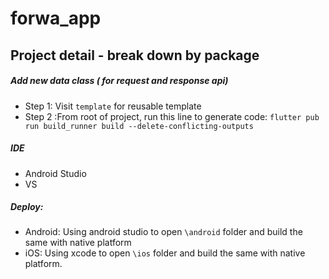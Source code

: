 # forwa_app

## Project detail - break down by package

##### Add new data class ( for request and response api)
- Step 1: Visit ```template``` for reusable template
- Step 2 :From root of project,  run this line to generate code:  ```flutter pub run build_runner build --delete-conflicting-outputs```


##### IDE
- Android Studio
- VS
##### Deploy:
- Android: Using android studio to open ```\android``` folder  and build the same with native platform
- iOS: Using xcode to open ```\ios``` folder and build the same with native platform.
